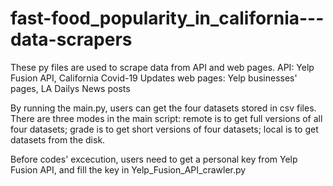 # fast-food_popularity_in_california---data-scrapers

These py files are used to scrape data from API and web pages.
API: Yelp Fusion API, California Covid-19 Updates
web pages: Yelp businesses' pages, LA Dailys News posts 

By running the main.py, users can get the four datasets stored in csv files. 
There are three modes in the main script: remote is to get full versions of all four datasets; 
grade is to get short versions of four datasets; local is to get datasets from the disk. 

Before codes' excecution, users need to get a personal key from Yelp Fusion API, and fill the key in Yelp_Fusion_API_crawler.py
